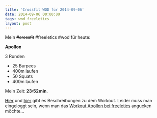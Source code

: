 ```yaml
---
title: 'Crossfit WOD für 2014-09-06'
date: 2014-09-06 00:00:00 
tags: wod freeletics
layout: post
---
```

Mein ~~#crossfit~~ #freeletics #wod für heute:

**Apollon**

3 Runden

* 25 Burpees
* 400m laufen
* 50 Squats
* 400m laufen

Mein Zeit: **23:52min**.

[Hier][0] und [hier][1] gibt es Beschreibungen zu dem Workout. Leider muss man eingeloggt sein, wenn man das [Workout Apollon bei freeletics][2] angucken möchte...

[0]: http://www.freeletics-erfahrung.de/freeletics-workout-apollon/
[1]: http://freeleticstraining.com/apollo-freeletics-workout-routine/
[2]: https://www.freeletics.com/de/workouts/apollon

